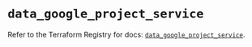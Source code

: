 # `data_google_project_service`

Refer to the Terraform Registry for docs: [`data_google_project_service`](https://registry.terraform.io/providers/hashicorp/google/6.20.0/docs/data-sources/project_service).
